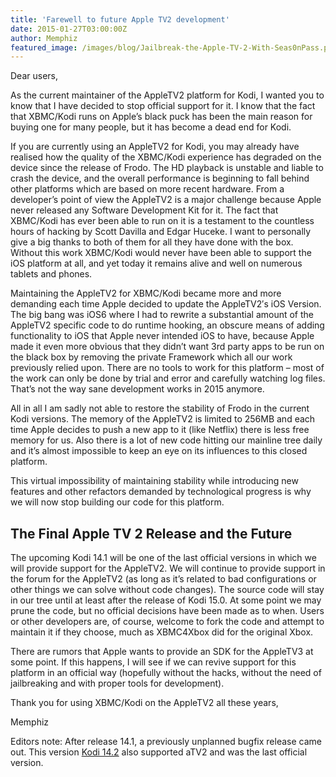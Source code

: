 ```yaml
---
title: 'Farewell to future Apple TV2 development'
date: 2015-01-27T03:00:00Z
author: Memphiz
featured_image: /images/blog/Jailbreak-the-Apple-TV-2-With-Seas0nPass.png
---
```

Dear users,

 As the current maintainer of the AppleTV2 platform for Kodi, I wanted you to know that I have decided to stop official support for it. I know that the fact that XBMC/Kodi runs on Apple’s black puck has been the main reason for buying one for many people, but it has become a dead end for Kodi.

 If you are currently using an AppleTV2 for Kodi, you may already have realised how the quality of the XBMC/Kodi experience has degraded on the device since the release of Frodo. The HD playback is unstable and liable to crash the device, and the overall performance is beginning to fall behind other platforms which are based on more recent hardware. From a developer’s point of view the AppleTV2 is a major challenge because Apple never released any Software Development Kit for it. The fact that XBMC/Kodi has ever been able to run on it is a testament to the countless hours of hacking by Scott Davilla and Edgar Huceke. I want to personally give a big thanks to both of them for all they have done with the box. Without this work XBMC/Kodi would never have been able to support the iOS platform at all, and yet today it remains alive and well on numerous tablets and phones.

 Maintaining the AppleTV2 for XBMC/Kodi became more and more demanding each time Apple decided to update the AppleTV2′s iOS Version. The big bang was iOS6 where I had to rewrite a substantial amount of the AppleTV2 specific code to do runtime hooking, an obscure means of adding functionality to iOS that Apple never intended iOS to have, because Apple made it even more obvious that they didn’t want 3rd party apps to be run on the black box by removing the private Framework which all our work previously relied upon. There are no tools to work for this platform – most of the work can only be done by trial and error and carefully watching log files. That’s not the way sane development works in 2015 anymore.

 All in all I am sadly not able to restore the stability of Frodo in the current Kodi versions. The memory of the AppleTV2 is limited to 256MB and each time Apple decides to push a new app to it (like Netflix) there is less free memory for us. Also there is a lot of new code hitting our mainline tree daily and it’s almost impossible to keep an eye on its influences to this closed platform.

 This virtual impossibility of maintaining stability while introducing new features and other refactors demanded by technological progress is why we will now stop building our code for this platform.

 The Final Apple TV 2 Release and the Future
-------------------------------------------

 The upcoming Kodi 14.1 will be one of the last official versions in which we will provide support for the AppleTV2. We will continue to provide support in the forum for the AppleTV2 (as long as it’s related to bad configurations or other things we can solve without code changes). The source code will stay in our tree until at least after the release of Kodi 15.0. At some point we may prune the code, but no official decisions have been made as to when. Users or other developers are, of course, welcome to fork the code and attempt to maintain it if they choose, much as XBMC4Xbox did for the original Xbox.

 There are rumors that Apple wants to provide an SDK for the AppleTV3 at some point. If this happens, I will see if we can revive support for this platform in an official way (hopefully without the hacks, without the need of jailbreaking and with proper tools for development).

 Thank you for using XBMC/Kodi on the AppleTV2 all these years,

 Memphiz

 Editors note: After release 14.1, a previously unplanned bugfix release came out. This version [Kodi 14.2](/article/kodi-142-helix-final-translation "Kodi 14.2 release announcement") also supported aTV2 and was the last official version.

 